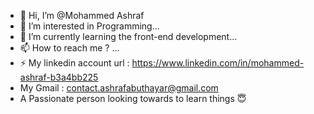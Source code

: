 - 👋 Hi, I’m @Mohammed Ashraf
- 👀 I’m interested in Programming...
- 🌱 I’m currently learning the front-end development...
- 📫 How to reach me ?  ...
- ⚡ My linkedin account url : https://www.linkedin.com/in/mohammed-ashraf-b3a4bb225
- My Gmail : contact.ashrafabuthayar@gmail.com
- A Passionate person looking towards to learn things 😇
